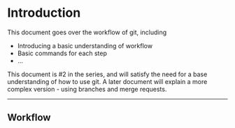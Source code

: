 # Introduction
This document goes over the workflow of git, including
* Introducing a basic understanding of workflow
* Basic commands for each step
* ...

This document is #2 in the series, and will satisfy the need for a base understanding of how to use git. A later document will explain a more complex version - using branches and merge requests.

---
## Workflow

